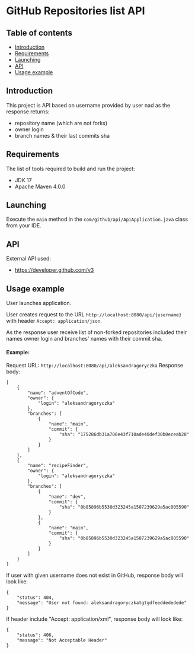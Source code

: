 # GitHub Repositories list API


## Table of contents

- [Introduction](#introduction)
- [Requirements](#requirements)
- [Launching](#launching)
- [API](#api)
- [Usage example](#usage-example)


## Introduction
This project is API based on username provided by user nad as the response returns:
- repository name (which are not forks)
- owner login
- branch names & their last commits sha


## Requirements
The list of tools required to build and run the project:
- JDK 17
- Apache Maven 4.0.0


## Launching
Execute the `main` method in the `com/github/api/ApiApplication.java` class from your IDE.


## API
External API used:
- https://developer.github.com/v3


## Usage example

User launches application.

User creates request to the URL `http://localhost:8080/api/{username}` with header `Accept: application/json`.

As the response user receive list of non-forked repositories included their names owner login and branches' names with
their commit sha.

#### Example:
Request URL: `http://localhost:8080/api/aleksandragoryczka`
Response body:
```
[
    {
        "name": "adventOfCode",
        "owner": {
            "login": "aleksandragoryczka"
        },
        "branches": [
            {
                "name": "main",
                "commit": {
                    "sha": "175286db31a706e43f710ade40def30b0eceab28"
                }
            }
        ]
    },
    {
        "name": "recipeFinder",
        "owner": {
            "login": "aleksandragoryczka"
        },
        "branches": [
            {
                "name": "dev",
                "commit": {
                    "sha": "0b85896b5530d323245a1507239629a5ac805590"
                }
            },
            {
                "name": "main",
                "commit": {
                    "sha": "0b85896b5530d323245a1507239629a5ac805590"
                }
            }
        ]
    }
]
```

If user with given username does not exist in GitHub, response body will look like:

```
{
    "status": 404,
    "message": "User not found: aleksandragoryczkatgtgdfeeddededede"
}
```

If header include "Accept: application/xml", response body will look like:
```
{
    "status": 406,
    "message": "Not Acceptable Header"
}
```
